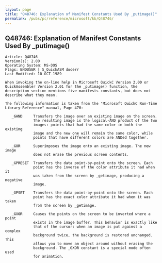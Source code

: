 ```yaml
---
layout: page
title: "Q48746: Explanation of Manifest Constants Used By _putimage()"
permalink: /pubs/pc/reference/microsoft/kb/Q48746/
---
```


## Q48746: Explanation of Manifest Constants Used By _putimage()

	Article: Q48746
	Version(s): 2.00
	Operating System: MS-DOS
	Flags: ENDUSER | S_QuickASM docerr
	Last Modified: 10-OCT-1989
	
	When invoking the on-line help in Microsoft QuickC Version 2.00 or
	QuickAssembler Version 2.01 for the _putimage() function, the
	description section mentions five manifests constants, but does not
	describe what they mean.
	
	The following information is taken from the "Microsoft QuickC Run-Time
	Library Reference" manual, Page 470:
	
	   _GAND     Transfers the image over an existing image on the screen.
	             The resulting image is the logical-AND product of the two
	             images: points that had the same color in both the existing
	             image and the new one will remain the same color, while
	             points that have different colors are ANDed together.
	
	   _GOR      Superimposes the image onto an existing image. The new image
	             does not erase the previous screen contents.
	
	   _GPRESET  Transfers the data point-by-point onto the screen. Each
	             point has the inverse of the color attribute it had when it
	             was taken from the screen by _getimage, producing a negative
	             image.
	
	   _GPSET    Transfers the data point-by-point onto the screen. Each
	             point has the exact color attribute it had when it was taken
	             from the screen by _getimage.
	
	   _GXOR     Causes the points on the screen to be inverted where a point
	             exists in the image buffer. This behavior is exactly like
	             that of the cursor: when an image is put against a complex
	             background twice, the background is restored unchanged. This
	             allows you to move an object around without erasing the
	             background. The _GXOR constant is a special mode often used
	             for animation.
